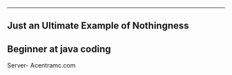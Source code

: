 ---------------------------------------
Just an Ultimate Example of Nothingness
---------------------------------------
Beginner at java coding
---------------------------------------
Server- Acentramc.com
